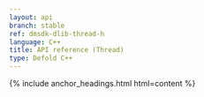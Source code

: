 ```yaml
---
layout: api
branch: stable
ref: dmsdk-dlib-thread-h
language: C++
title: API reference (Thread)
type: Defold C++
---
```

{% include anchor_headings.html html=content %}
